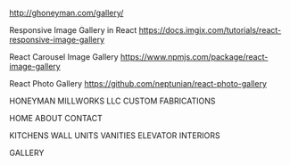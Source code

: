 http://ghoneyman.com/gallery/

Responsive Image Gallery in React
https://docs.imgix.com/tutorials/react-responsive-image-gallery

React Carousel Image Gallery
https://www.npmjs.com/package/react-image-gallery

React Photo Gallery
https://github.com/neptunian/react-photo-gallery

HONEYMAN MILLWORKS LLC
CUSTOM FABRICATIONS

HOME
ABOUT
CONTACT

KITCHENS
WALL UNITS
VANITIES
ELEVATOR INTERIORS

GALLERY

